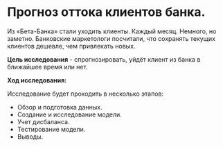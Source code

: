 # Прогноз оттока клиентов банка.


Из «Бета-Банка» стали уходить клиенты. Каждый месяц. Немного, но заметно. Банковские маркетологи посчитали, что сохранять текущих клиентов дешевле, чем привлекать новых.

**Цель исследования** - спрогнозировать, уйдёт клиент из банка в ближайшее время или нет.

**Ход исследования:**

Исследование будет проходить в несколько этапов:

- Обзор и подготовка данных.<br>
- Создание и исследование модели.<br>
- Учет дисбаланса.<br>
- Тестирование модели.<br>
- Выводы.<br>